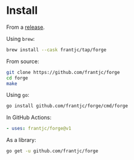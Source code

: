 # Install

From a [release](https://github.com/frantjc/forge/releases).

Using `brew`:

```sh
brew install --cask frantjc/tap/forge
```

From source:

```sh
git clone https://github.com/frantjc/forge
cd forge
make
```

Using `go`:

```sh
go install github.com/frantjc/forge/cmd/forge
```

In GitHub Actions:

```yml
- uses: frantjc/forge@v1
```

As a library:

```sh
go get -u github.com/frantjc/forge
```
